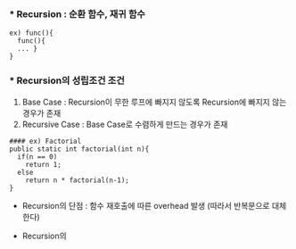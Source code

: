 ### * Recursion : 순환 함수, 재귀 함수
```
ex) func(){
  func(){
  ... }
}
```
### * Recursion의 성립조건 조건
1. Base Case : Recursion이 무한 루프에 빠지지 않도록 Recursion에 빠지지 않는 경우가 존재
2. Recursive Case : Base Case로 수렴하게 만드는 경우가 존재
```
#### ex) Factorial
public static int factorial(int n){
  if(n == 0)
    return 1;
  else
    return n * factorial(n-1);
}
```
* Recursion의 단점 : 함수 재호출에 따른 overhead 발생 (따라서 반복문으로 대체한다)

* Recursion의 
